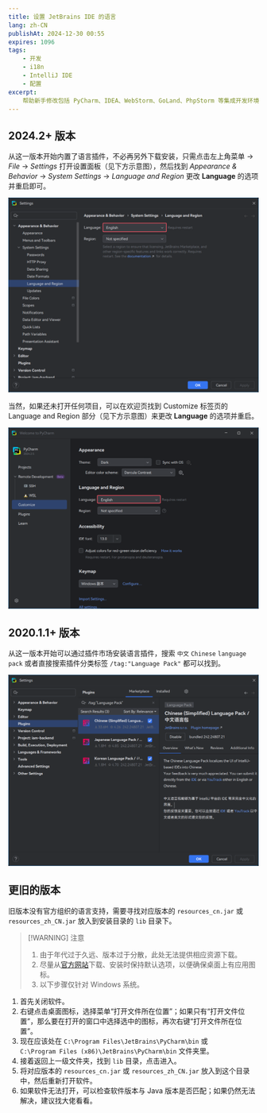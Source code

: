 ```yaml
---
title: 设置 JetBrains IDE 的语言
lang: zh-CN
publishAt: 2024-12-30 00:55
expires: 1096
tags:
    - 开发
    - i18n
    - IntelliJ IDE
    - 配置
excerpt:
    帮助新手修改包括 PyCharm、IDEA、WebStorm、GoLand、PhpStorm 等集成开发环境（IDE）的语言。
---
```


<style scoped>
.VPDoc p:not(.custom-block-title) {
    text-indent: 2em;
}
</style>

## 2024.2+ 版本

从这一版本开始内置了语言插件，不必再另外下载安装，只需点击左上角菜单 → _File_ → _Settings_ 打开设置面板（见下方示意图），然后找到 _Appearance & Behavior_ → _System Settings_ → _Language and Region_ 更改 **Language** 的选项并重启即可。

![](/media/jetbrains-ide-language-settings.png)

当然，如果还未打开任何项目，可以在欢迎页找到 Customize 标签页的 Language and Region 部分（见下方示意图）来更改 **Language** 的选项并重启。

![](/media/jetbrains-ide-language-welcome.png)

## 2020.1.1+ 版本

从这一版本开始可以通过插件市场安装语言插件，搜索 `中文` `Chinese` `language pack` 或者直接搜索插件分类标签 `/tag:"Language Pack"` 都可以找到。

![](/media/jetbrains-ide-language-plugins.png)

## 更旧的版本

旧版本没有官方组织的语言支持，需要寻找对应版本的 `resources_cn.jar` 或 `resources_zh_CN.jar` 放入到安装目录的 `lib` 目录下。

> [!WARNING] 注意
> 1. 由于年代过于久远、版本过于分散，此处无法提供相应资源下载。
> 2. 尽量从[官方网站](https://www.jetbrains.com/)下载、安装时保持默认选项，以便确保桌面上有应用图标。
> 3. 以下步骤仅针对 Windows 系统。

1. 首先关闭软件。
2. 右键点击桌面图标，选择菜单“打开文件所在位置”；如果只有“打开文件位置”，那么要在打开的窗口中选择选中的图标，再次右键“打开文件所在位置”。
3. 现在应该处在 `C:\Program Files\JetBrains\PyCharm\bin` 或  
   `C:\Program Files (x86)\JetBrains\PyCharm\bin` 文件夹里。
4. 接着返回上一级文件夹，找到 `lib` 目录，点击进入。
5. 将对应版本的 `resources_cn.jar` 或 `resources_zh_CN.jar` 放入到这个目录中，然后重新打开软件。
6. 如果软件无法打开，可以检查软件版本与 Java 版本是否匹配；如果仍然无法解决，建议找大佬看看。

